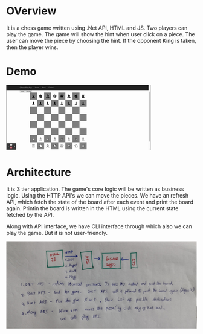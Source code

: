 # OVerview
It is a chess game written using .Net API, HTML and JS. Two players can play the game. The game will show the hint when user click on a piece. The user can move the piece by choosing the hint. If the opponent King is taken, then the player wins.



# Demo
![](https://raw.githubusercontent.com/venkatpselvam1/chess/master/Demo/ChessDemo.gif)

# Architecture
It is 3 tier application. The game's core logic will be written as business logic. Using the HTTP API's we can move the pieces. We have an refresh API, which fetch the state of the board after each event and print the board again. Printin the board is written in the HTML using the current state fetched by the API.

Along with API interface, we have CLI interface through which also we can play the game. But it is not user-friendly.

![](https://raw.githubusercontent.com/venkatpselvam1/chess/master/Demo/Architecture.jpg)
